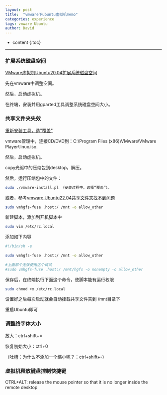 ```yaml
---
layout: post
title:  "vmware下ubuntu虚拟机memo"
categories: experience
tags: vmware Ubuntu
author: David
---
```


* content
{:toc}

---

### 扩展系统磁盘空间
[VMware虚拟机Ubuntu20.04扩展系统磁盘空间](https://www.dounaite.com/article/62756d3fac359fc91320b5c4.html)

先在vmware中调整空间。

然后，启动虚拟机。

在终端，安装并用gparted工具调整系统磁盘空间大小。

### 共享文件夹失效
[重新安装工具，选"覆盖"](https://titron.github.io/2021/03/15/vmware_intall_tools_and_softlink/)

vmware管理中，连接CD/DVD到：C:\Program Files (x86)\VMware\VMware Player\linux.iso.

然后，启动虚拟机。

copy光驱中的压缩包到desktop，解压。

然后，运行压缩包中的文件：
```bash
sudo ./vmware-install.pl （安装过程中，选择“覆盖”）。
```

或者，参考[vmware Ubuntu22.04共享文件夹找不到问题](https://blog.csdn.net/qq_42024234/article/details/127576376)
```bash
sudo vmhgfs-fuse .host:/ /mnt -o allow_other
```

新建脚本，添加到开机脚本中
```bash
sudo vim /etc/rc.local
```
添加如下内容
```bash
#!/bin/sh -e
 
sudo vmhgfs-fuse .host:/ /mnt -o allow_other
 
#上面那个无效使用这个试试
#sudo vmhgfs-fuse .host:/ /mnt/hgfs -o nonempty -o allow_other
```
保存后，在终端执行下面这个命令，使脚本能有运行权限
```bash
sudo chmod +x /etc/rc.local
```
设置好之后每次启动就会自动挂载共享文件夹到  /mnt目录下

重启Ubuntu即可


### 调整终字体大小
放大：ctrl+shift+=

恢复初始大小：ctrl+0

（吐槽：为什么不添加一个缩小呢？：ctrl+shift+-）
### 虚拟机释放键盘控制快捷键
CTRL+ALT: release the mouse pointer so that it is no longer inside the remote desktop

